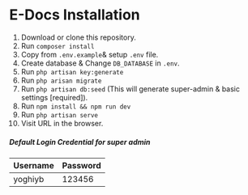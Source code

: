 # E-Docs Installation

 1. Download or clone this repository.
 2. Run `composer install`
 3. Copy from `.env.example`& setup `.env` file.
 4. Create database & Change `DB_DATABASE` in `.env`.
 5. Run `php artisan key:generate`
 6. Run `php arisan migrate`
 7. Run `php artisan db:seed` (This will generate super-admin & basic settings [required]).
 8. Run `npm install && npm run dev`
 9. Run `php artisan serve`
 10. Visit URL in the browser. 

##### Default Login Credential for super admin

| Username | Password |
|----------|----------|
| yoghiyb| 123456   |
